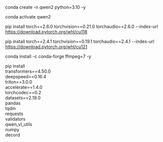 conda create -n qwen2 python=3.10 -y

conda activate qwen2

pip install torch==2.6.0 torchvision==0.21.0 torchaudio==2.6.0 --index-url https://download.pytorch.org/whl/cu118


pip install torch==2.4.1 torchvision==0.19.1 torchaudio==2.4.1 --index-url https://download.pytorch.org/whl/cu121

conda install -c conda-forge ffmpeg=7 -y

pip install \
    transformers==4.50.0 \
    deepspeed==0.16.4 \
    triton==3.0.0 \
    accelerate==1.4.0 \
    torchcodec==0.2 \
    datasets==2.19.0 \
    pandas \
    tqdm \
    requests \
    validators \
    qwen_vl_utils \
    numpy \
    decord